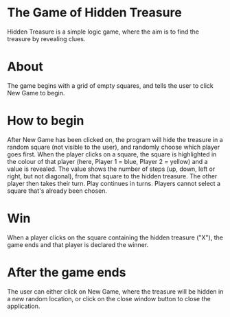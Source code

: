 # The Game of Hidden Treasure
Hidden Treasure is a simple logic game, where the aim is to find the treasure by revealing clues.

# About
The game begins with a grid of empty squares, and tells the user to click New Game to begin.

# How to begin
After New Game has been clicked on, the program will hide the treasure in a random square (not visible to the user), and randomly choose which player goes first.
When the player clicks on a square, the square is highlighted in the colour of that player (here, Player 1 = blue, Player 2 = yellow) and a value is revealed. The value shows the number of steps (up, down, left or right, but not diagonal), from that square to the hidden treasure.
The other player then takes their turn.
Play continues in turns. Players cannot select a square that's already been chosen.

# Win
When a player clicks on the square containing the hidden treasure ("X"), the game ends and that player is declared the winner.

# After the game ends
The user can either click on New Game, where the treasure will be hidden in a new random location, or click on the close window button to close the application.
